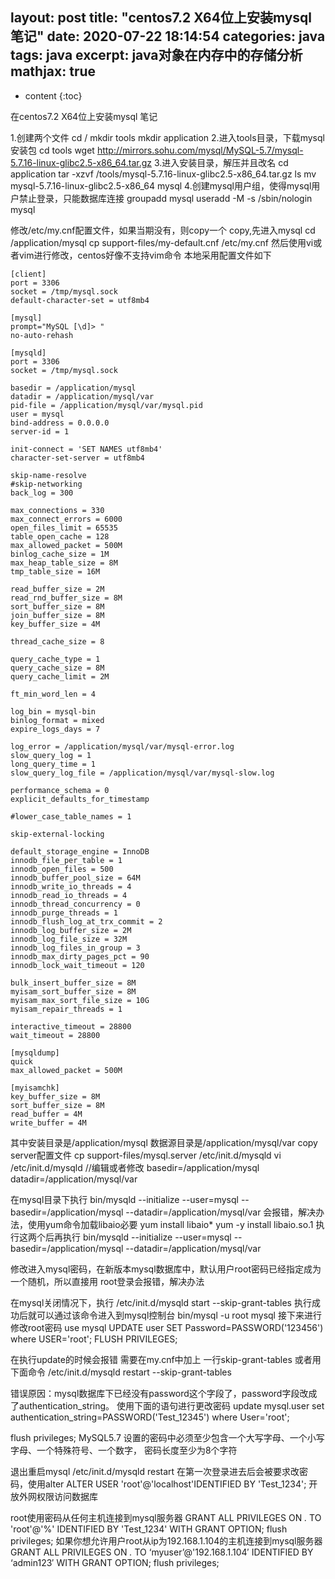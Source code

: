 layout: post
title:  "centos7.2 X64位上安装mysql 笔记"
date:   2020-07-22 18:14:54
categories: java
tags: java
excerpt: java对象在内存中的存储分析
mathjax: true
---

* content
{:toc}

在centos7.2 X64位上安装mysql 笔记

1.创建两个文件
cd /
mkdir tools
mkdir application
2.进入tools目录，下载mysql安装包
cd tools
wget http://mirrors.sohu.com/mysql/MySQL-5.7/mysql-5.7.16-linux-glibc2.5-x86_64.tar.gz
3.进入安装目录，解压并且改名
cd application
tar -xzvf /tools/mysql-5.7.16-linux-glibc2.5-x86_64.tar.gz
ls
mv mysql-5.7.16-linux-glibc2.5-x86_64 mysql
4.创建mysql用户组，使得mysql用户禁止登录，只能数据库连接
groupadd mysql
useradd -M -s /sbin/nologin  mysql

修改/etc/my.cnf配置文件，如果当期没有，则copy一个
copy,先进入mysql
cd /application/mysql
cp support-files/my-default.cnf  /etc/my.cnf
然后使用vi或者vim进行修改，centos好像不支持vim命令
本地采用配置文件如下

```
[client]
port = 3306
socket = /tmp/mysql.sock
default-character-set = utf8mb4

[mysql]
prompt="MySQL [\d]> "
no-auto-rehash

[mysqld]
port = 3306
socket = /tmp/mysql.sock

basedir = /application/mysql
datadir = /application/mysql/var
pid-file = /application/mysql/var/mysql.pid
user = mysql
bind-address = 0.0.0.0
server-id = 1

init-connect = 'SET NAMES utf8mb4'
character-set-server = utf8mb4

skip-name-resolve
#skip-networking
back_log = 300

max_connections = 330
max_connect_errors = 6000
open_files_limit = 65535
table_open_cache = 128
max_allowed_packet = 500M
binlog_cache_size = 1M
max_heap_table_size = 8M
tmp_table_size = 16M

read_buffer_size = 2M
read_rnd_buffer_size = 8M
sort_buffer_size = 8M
join_buffer_size = 8M
key_buffer_size = 4M

thread_cache_size = 8

query_cache_type = 1
query_cache_size = 8M
query_cache_limit = 2M

ft_min_word_len = 4

log_bin = mysql-bin
binlog_format = mixed
expire_logs_days = 7

log_error = /application/mysql/var/mysql-error.log
slow_query_log = 1
long_query_time = 1
slow_query_log_file = /application/mysql/var/mysql-slow.log

performance_schema = 0
explicit_defaults_for_timestamp

#lower_case_table_names = 1

skip-external-locking

default_storage_engine = InnoDB
innodb_file_per_table = 1
innodb_open_files = 500
innodb_buffer_pool_size = 64M
innodb_write_io_threads = 4
innodb_read_io_threads = 4
innodb_thread_concurrency = 0
innodb_purge_threads = 1
innodb_flush_log_at_trx_commit = 2
innodb_log_buffer_size = 2M
innodb_log_file_size = 32M
innodb_log_files_in_group = 3
innodb_max_dirty_pages_pct = 90
innodb_lock_wait_timeout = 120

bulk_insert_buffer_size = 8M
myisam_sort_buffer_size = 8M
myisam_max_sort_file_size = 10G
myisam_repair_threads = 1

interactive_timeout = 28800
wait_timeout = 28800

[mysqldump]
quick
max_allowed_packet = 500M

[myisamchk]
key_buffer_size = 8M
sort_buffer_size = 8M
read_buffer = 4M
write_buffer = 4M
```

其中安装目录是/application/mysql 数据源目录是/application/mysql/var
copy server配置文件
cp support-files/mysql.server /etc/init.d/mysqld
vi /etc/init.d/mysqld   //编辑或者修改
basedir=/application/mysql 
datadir=/application/mysql/var

在mysql目录下执行
bin/mysqld --initialize --user=mysql --basedir=/application/mysql --datadir=/application/mysql/var
会报错，解决办法，使用yum命令加载libaio必要
yum install libaio*
yum -y install libaio.so.1
执行这两个后再执行
bin/mysqld --initialize --user=mysql --basedir=/application/mysql --datadir=/application/mysql/var


修改进入mysql密码，在新版本mysql数据库中，默认用户root密码已经指定成为一个随机，所以直接用
root登录会报错，解决办法

在mysql关闭情况下，执行
/etc/init.d/mysqld start --skip-grant-tables
执行成功后就可以通过该命令进入到mysql控制台
bin/mysql -u root mysql
接下来进行修改root密码
use mysql
UPDATE user SET Password=PASSWORD('123456') where USER='root';
FLUSH PRIVILEGES;


在执行update的时候会报错
需要在my.cnf中加上 一行skip-grant-tables 或者用下面命令
/etc/init.d/mysqld restart --skip-grant-tables

错误原因：mysql数据库下已经没有password这个字段了，password字段改成了authentication_string。
使用下面的语句进行更改密码
update mysql.user set authentication_string=PASSWORD('Test_12345') where User='root';

flush privileges;
MySQL5.7 设置的密码中必须至少包含一个大写字母、一个小写字母、一个特殊符号、一个数字，
密码长度至少为8个字符

退出重启mysql
/etc/init.d/mysqld restart
在第一次登录进去后会被要求改密码，使用alter
ALTER USER 'root'@'localhost'IDENTIFIED BY 'Test_1234';
开放外网权限访问数据库

root使用密码从任何主机连接到mysql服务器
GRANT ALL PRIVILEGES ON *.* TO 'root'@'%' IDENTIFIED BY 'Test_1234' WITH GRANT OPTION;
flush privileges;
如果你想允许用户root从ip为192.168.1.104的主机连接到mysql服务器
GRANT ALL PRIVILEGES ON *.* TO ‘myuser’@'192.168.1.104′ IDENTIFIED BY ‘admin123′  WITH GRANT OPTION;
flush privileges;